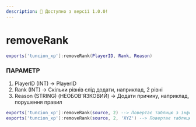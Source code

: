 ```yaml
---
description: 🔧 Доступно з версії 1.0.0!
---
```


# removeRank

```lua title="Синтаксис експорту"
exports['tuncion_xp']:removeRank(PlayerID, Rank, Reason)
```

### ПАРАМЕТР

1. PlayerID <span className="color-blue">(INT)</span> <span className="color-orange">-> PlayerID</span>
2. Rank <span className="color-blue">(INT)</span> <span className="color-orange">-> Скільки рівнів слід додати, наприклад, 2 рівні</span>
3. Reason <span className="color-blue">(STRING) (НЕОБОВ'ЯЗКОВИЙ)</span> <span className="color-orange">-> Додати причину, наприклад, порушення правил</span>

```lua
exports['tuncion_xp']:removeRank(source, 2) --> Повертає таблицю з інформацією
exports['tuncion_xp']:removeRank(source, 2, 'XYZ') --> Повертає таблицю з інформацією
```